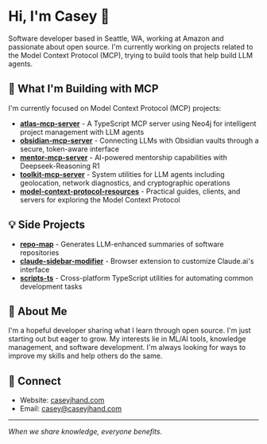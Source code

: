 # Hi, I'm Casey 👋

Software developer based in Seattle, WA, working at Amazon and passionate about open source. I'm currently working on projects related to the Model Context Protocol (MCP), trying to build tools that help build LLM agents.

## 🚀 What I'm Building with MCP

I'm currently focused on Model Context Protocol (MCP) projects:

- [**atlas-mcp-server**](https://github.com/cyanheads/atlas-mcp-server) - A TypeScript MCP server using Neo4j for intelligent project management with LLM agents
- [**obsidian-mcp-server**](https://github.com/cyanheads/obsidian-mcp-server) - Connecting LLMs with Obsidian vaults through a secure, token-aware interface
- [**mentor-mcp-server**](https://github.com/cyanheads/mentor-mcp-server) - AI-powered mentorship capabilities with Deepseek-Reasoning R1
- [**toolkit-mcp-server**](https://github.com/cyanheads/toolkit-mcp-server) - System utilities for LLM agents including geolocation, network diagnostics, and cryptographic operations
- [**model-context-protocol-resources**](https://github.com/cyanheads/model-context-protocol-resources) - Practical guides, clients, and servers for exploring the Model Context Protocol

## 💡 Side Projects

- [**repo-map**](https://github.com/cyanheads/repo-map) - Generates LLM-enhanced summaries of software repositories
- [**claude-sidebar-modifier**](https://github.com/cyanheads/claude-sidebar-modifier) - Browser extension to customize Claude.ai's interface
- [**scripts-ts**](https://github.com/cyanheads/scripts-ts) - Cross-platform TypeScript utilities for automating common development tasks

## 🧠 About Me

I'm a hopeful developer sharing what I learn through open source. I'm just starting out but eager to grow. My interests lie in ML/AI tools, knowledge management, and software development. I'm always looking for ways to improve my skills and help others do the same.

## 🔗 Connect

- Website: [caseyjhand.com](https://caseyjhand.com)
- Email: [casey@caseyjhand.com](mailto:casey@caseyjhand.com)

---

*When we share knowledge, everyone benefits.*